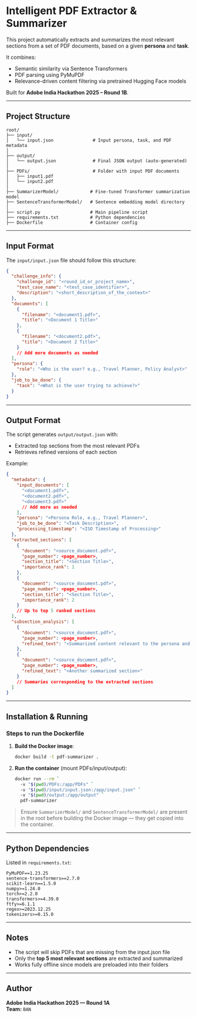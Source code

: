 
#  Intelligent PDF Extractor & Summarizer

This project automatically extracts and summarizes the most relevant sections from a set of PDF documents, based on a given **persona** and **task**.

It combines:
-  Semantic similarity via Sentence Transformers
-  PDF parsing using PyMuPDF
-  Relevance-driven content filtering via pretrained Hugging Face models

Built for **Adobe India Hackathon 2025 – Round 1B**.

---

##  Project Structure

```
root/
├── input/
│   └── input.json               # Input persona, task, and PDF metadata
│
├── output/
│   └── output.json              # Final JSON output (auto-generated)
│
├── PDFs/                        # Folder with input PDF documents
│   ├── input1.pdf
│   └── input2.pdf
│
├── SummarizerModel/            # Fine-tuned Transformer summarization model
├── SentenceTransformerModel/   # Sentence embedding model directory
│
├── script.py                   # Main pipeline script
├── requirements.txt            # Python dependencies
├── Dockerfile                  # Container config
```

---

##  Input Format

The `input/input.json` file should follow this structure:

```json
{
  "challenge_info": {
    "challenge_id": "<round_id_or_project_name>",
    "test_case_name": "<test_case_identifier>",
    "description": "<short_description_of_the_context>"
  },
  "documents": [
    {
      "filename": "<document1.pdf>",
      "title": "<Document 1 Title>"
    },
    {
      "filename": "<document2.pdf>",
      "title": "<Document 2 Title>"
    }
    // Add more documents as needed
  ],
  "persona": {
    "role": "<Who is the user? e.g., Travel Planner, Policy Analyst>"
  },
  "job_to_be_done": {
    "task": "<What is the user trying to achieve?>"
  }
}

```

---

##  Output Format

The script generates `output/output.json` with:

- Extracted top sections from the most relevant PDFs
- Retrieves refined versions of each section

Example:
```json
{
  "metadata": {
    "input_documents": [
      "<document1.pdf>",
      "<document2.pdf>",
      "<document3.pdf>"
      // Add more as needed
    ],
    "persona": "<Persona Role, e.g., Travel Planner>",
    "job_to_be_done": "<Task Description>",
    "processing_timestamp": "<ISO Timestamp of Processing>"
  },
  "extracted_sections": [
    {
      "document": "<source_document.pdf>",
      "page_number": <page_number>,
      "section_title": "<Section Title>",
      "importance_rank": 1
    },
    {
      "document": "<source_document.pdf>",
      "page_number": <page_number>,
      "section_title": "<Section Title>",
      "importance_rank": 2
    }
    // Up to top 5 ranked sections
  ],
  "subsection_analysis": [
    {
      "document": "<source_document.pdf>",
      "page_number": <page_number>,
      "refined_text": "<Summarized content relevant to the persona and task>"
    },
    {
      "document": "<source_document.pdf>",
      "page_number": <page_number>,
      "refined_text": "<Another summarized section>"
    }
    // Summaries corresponding to the extracted sections
  ]
}

```

---

##  Installation & Running

###  Steps to run the Dockerfile

1. **Build the Docker image**:
   ```bash
   docker build -t pdf-summarizer .
   ```

2. **Run the container** (mount PDFs/input/output):
   ```bash
   docker run --rm `
     -v "$(pwd)/PDFs:/app/PDFs" `
     -v "$(pwd)/input/input.json:/app/input.json" `
     -v "$(pwd)/output:/app/output" `
     pdf-summarizer
   ```

>  Ensure `SummarizerModel/` and `SentenceTransformerModel/` are present in the root before building the Docker image — they get copied into the container.

---

##  Python Dependencies

Listed in `requirements.txt`:

```
PyMuPDF==1.23.25
sentence-transformers==2.7.0
scikit-learn==1.5.0
numpy>=1.24.0
torch>=2.2.0
transformers>=4.39.0
ftfy>=6.1.1
regex>=2023.12.25
tokenizers>=0.15.0
```

---

##  Notes

- The script will skip PDFs that are missing from the input.json file
- Only the **top 5 most relevant sections** are extracted and summarized
- Works fully offline since models are preloaded into their folders

---
##  Author

**Adobe India Hackathon 2025 — Round 1A**  
**Team:** `BAN`

